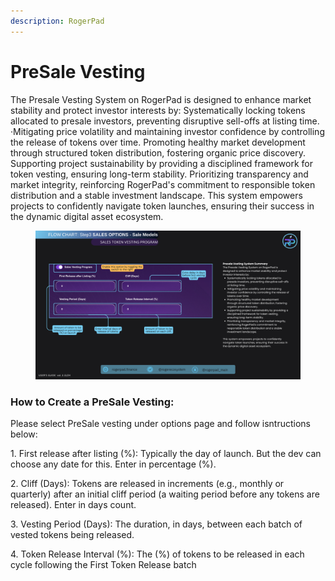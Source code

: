 ```yaml
---
description: RogerPad
---
```


# PreSale Vesting

The Presale Vesting System on RogerPad is designed to enhance market stability and protect investor interests by: Systematically locking tokens allocated to presale investors, preventing disruptive sell-offs at listing time. ·Mitigating price volatility and maintaining investor confidence by controlling the release of tokens over time. Promoting healthy market development through structured token distribution, fostering organic price discovery. Supporting project sustainability by providing a disciplined framework for token vesting, ensuring long-term stability. Prioritizing transparency and market integrity, reinforcing RogerPad's commitment to responsible token distribution and a stable investment landscape. This system empowers projects to confidently navigate token launches, ensuring their success in the dynamic digital asset ecosystem.

<figure><img src="../../.gitbook/assets/Step 3 - Sales Vesting.png" alt=""><figcaption></figcaption></figure>

### How to Create a PreSale Vesting:

&#x20;Please select PreSale vesting under options page and follow isntructions below:

1\.      First release after listing (%): Typically the day of launch.  But the dev can choose any date for this. Enter in percentage (%).

2\.     Cliff (Days): Tokens are released in increments (e.g., monthly or quarterly) after an initial cliff period (a waiting period before any tokens are released). Enter in days count.

3\.     Vesting Period (Days): The duration, in days, between each batch of vested tokens being released.

4\.     Token Release Interval (%): The (%) of tokens to be released in each cycle following the First Token Release batch
